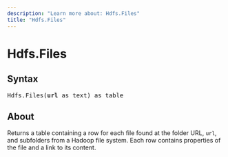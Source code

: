 ```yaml
---
description: "Learn more about: Hdfs.Files"
title: "Hdfs.Files"
---
```

# Hdfs.Files

## Syntax

<pre>
Hdfs.Files(<b>url</b> as text) as table
</pre>

## About

Returns a table containing a row for each file found at the folder URL, `url`, and subfolders from a Hadoop file system. Each row contains properties of the file and a link to its content.

